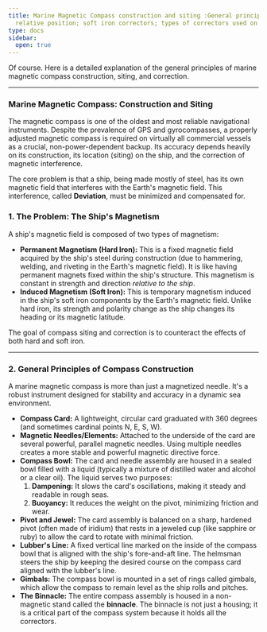 ```yaml
---
title: Marine Magnetic Compass construction and siting :General principles (size and
  relative position; soft iron correctors; types of correctors used on ships; etc.,)
type: docs
sidebar:
  open: true
---
```


Of course. Here is a detailed explanation of the general principles of marine magnetic compass construction, siting, and correction.

---

### **Marine Magnetic Compass: Construction and Siting**

The magnetic compass is one of the oldest and most reliable navigational instruments. Despite the prevalence of GPS and gyrocompasses, a properly adjusted magnetic compass is required on virtually all commercial vessels as a crucial, non-power-dependent backup. Its accuracy depends heavily on its construction, its location (siting) on the ship, and the correction of magnetic interference.

The core problem is that a ship, being made mostly of steel, has its own magnetic field that interferes with the Earth's magnetic field. This interference, called **Deviation**, must be minimized and compensated for.

### **1. The Problem: The Ship's Magnetism**

A ship's magnetic field is composed of two types of magnetism:

*   **Permanent Magnetism (Hard Iron):** This is a fixed magnetic field acquired by the ship's steel during construction (due to hammering, welding, and riveting in the Earth's magnetic field). It is like having permanent magnets fixed within the ship's structure. This magnetism is constant in strength and direction *relative to the ship*.
*   **Induced Magnetism (Soft Iron):** This is temporary magnetism induced in the ship's soft iron components by the Earth's magnetic field. Unlike hard iron, its strength and polarity change as the ship changes its heading or its magnetic latitude.

The goal of compass siting and correction is to counteract the effects of both hard and soft iron.

---

### **2. General Principles of Compass Construction**

A marine magnetic compass is more than just a magnetized needle. It's a robust instrument designed for stability and accuracy in a dynamic sea environment.

*   **Compass Card:** A lightweight, circular card graduated with 360 degrees (and sometimes cardinal points N, E, S, W).
*   **Magnetic Needles/Elements:** Attached to the underside of the card are several powerful, parallel magnetic needles. Using multiple needles creates a more stable and powerful magnetic directive force.
*   **Compass Bowl:** The card and needle assembly are housed in a sealed bowl filled with a liquid (typically a mixture of distilled water and alcohol or a clear oil). The liquid serves two purposes:
    1.  **Dampening:** It slows the card's oscillations, making it steady and readable in rough seas.
    2.  **Buoyancy:** It reduces the weight on the pivot, minimizing friction and wear.
*   **Pivot and Jewel:** The card assembly is balanced on a sharp, hardened pivot (often made of iridium) that rests in a jeweled cup (like sapphire or ruby) to allow the card to rotate with minimal friction.
*   **Lubber's Line:** A fixed vertical line marked on the inside of the compass bowl that is aligned with the ship's fore-and-aft line. The helmsman steers the ship by keeping the desired course on the compass card aligned with the lubber's line.
*   **Gimbals:** The compass bowl is mounted in a set of rings called gimbals, which allow the compass to remain level as the ship rolls and pitches.
*   **The Binnacle:** The entire compass assembly is housed in a non-magnetic stand called the **binnacle**. The binnacle is not just a housing; it is a critical part of the compass system because it holds all the correctors.

